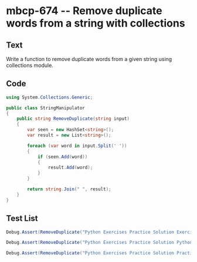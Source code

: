 # mbcp-674 -- Remove duplicate words from a string with collections

## Text

Write a function to remove duplicate words from a given string using collections module.

## Code

```csharp
using System.Collections.Generic;

public class StringManipulator
{
    public string RemoveDuplicate(string input)
    {
        var seen = new HashSet<string>();
        var result = new List<string>();

        foreach (var word in input.Split(' '))
        {
            if (seen.Add(word))
            {
                result.Add(word);
            }
        }

        return string.Join(" ", result);
    }
}
```

## Test List

```csharp
Debug.Assert(RemoveDuplicate("Python Exercises Practice Solution Exercises") == "Python Exercises Practice Solution");
```

```csharp
Debug.Assert(RemoveDuplicate("Python Exercises Practice Solution Python") == "Python Exercises Practice Solution");
```

```csharp
Debug.Assert(RemoveDuplicate("Python Exercises Practice Solution Practice") == "Python Exercises Practice Solution");
```
